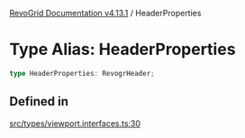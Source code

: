 [RevoGrid Documentation v4.13.1](README.md) / HeaderProperties

# Type Alias: HeaderProperties

```ts
type HeaderProperties: RevogrHeader;
```

## Defined in

[src/types/viewport.interfaces.ts:30](https://github.com/revolist/revogrid/blob/4ebc7221c475d12b7f731e54908af9eefb855c73/src/types/viewport.interfaces.ts#L30)
